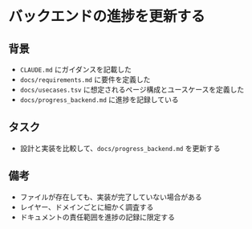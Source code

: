 # バックエンドの進捗を更新する

## 背景

- `CLAUDE.md` にガイダンスを記載した
- `docs/requirements.md` に要件を定義した
- `docs/usecases.tsv` に想定されるページ構成とユースケースを定義した
- `docs/progress_backend.md` に進捗を記録している

## タスク

- 設計と実装を比較して、`docs/progress_backend.md` を更新する

## 備考

- ファイルが存在しても、実装が完了していない場合がある
- レイヤー、ドメインごとに細かく調査する
- ドキュメントの責任範囲を進捗の記録に限定する

